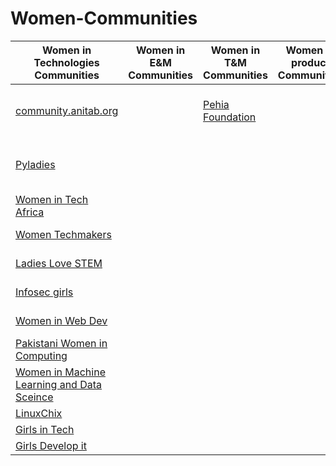 # Women-Communities

|   Women in Technologies Communities   |  Women in E&M Communities    |  Women in T&M Communities    |  Women in product Communities   | Women in Mathematics Communities   | Women in S&M Communities  | Women who code  | Women in consulting Communities  | Generic women Communities |
|--------------|--------------|---------------|---------------|-------------|-------------|-------------|-------------|--------------|
| [community.anitab.org](https://community.anitab.org/) | |  [Pehia Foundation](https://pehia.org/) |     |[African women in mathematics association](http://africanwomeninmath.org/) | | [Women Who Code](https://www.womenwhocode.com/) |   | [WAAW Foundation](http://waawfoundation.org/)   |
| [Pyladies](https://www.pyladies.com/) |  |  |  | [Assocation for Women in Mathematics](https://awm-math.org)  |   |  [Girls Who Code](https://girlswhocode.com/)  |   | [Connecting African Women in STEM](https://connectingafricanwomeninstem.org/) |
| [Women in Tech Africa](http://www.womenintechafrica.com/) |   |  |  |  |  | [Girls Coding](http://www.girlscoding.com.ng/)  |   | [ProjectCSgirls](https://www.projectcsgirls.com/) |
| [Women Techmakers](https://www.womentechmakers.com/) |  |  |   |   |   |  [The Girl Code](https://thegirlcode.co/index.html) |   | [SHEROES](https://sheroes.com/)  |
| [Ladies Love STEM](https://ladieslovestem.com/) |  |  |  |  |   | [Women Who Go](https://www.womenwhogo.org/) | | |
| [Infosec girls](https://www.infosecgirls.in/) |  |  |  |  |   |[She codes for change](http://shecodesforchange.org/) |   |   |
| [Women in Web Dev](https://womeninwebdev.com/) |  |  |  |  |  | [She codes Africa](https://medium.com/shecodeafrica) |   |   |
| [Pakistani Women in Computing](https://pwic.org/) |  |  |  |  |   | [DjangoGirls](https://djangogirls.org/)|   |   |
| [Women in Machine Learning and Data Sceince](http://wimlds.org/) |  |  |  |  |   |  |   |   |
| [LinuxChix](https://www.linuxchix.org/) |  |  |  |  |   |  |   |   |
| [Girls in Tech](https://girlsintech.org/)|  |  |  |  |   |  |   |   |
| [Girls Develop it](https://www.girldevelopit.com/)  |   |   |   |    |    |    |    |    |